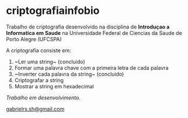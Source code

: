 # criptografiainfobio

Trabalho de criptografia desenvolvido na disciplina de **Introduçao a Informatica em Saude** na Universidade Federal de Ciencias da Saude de Porto Alegre (UFCSPA)

A criptografia consiste em:

1. ~Ler uma string~ (concluido)
2. Formar uma palavra chave com a primeira letra de cada palavra
3. ~Inverter cada palavra da string~ (concluido)
4. Criptografar a string
5. Mostrar a string em hexadecimal

_Trabalho em desenvolvimento._

gabrielrs.sh@gmail.com